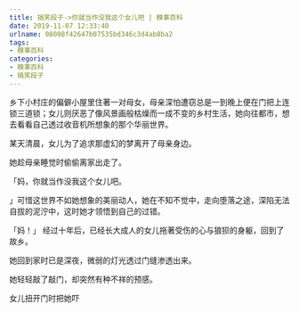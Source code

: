 ```yaml
---
title: 搞笑段子->你就当作没我这个女儿吧 | 糗事百科
date: 2019-11-07 12:33:40
urlname: 08008f42647b07535bd346c3d4ab8ba2
tags: 
- 糗事百科
categories:
- 糗事百科
- 搞笑段子
---
```

乡下小村庄的偏僻小屋里住著一对母女，母亲深怕遭窃总是一到晚上便在门把上连锁三道锁；女儿则厌恶了像风景画般枯燥而一成不变的乡村生活，她向往都市，想去看看自己透过收音机所想象的那个华丽世界。

某天清晨，女儿为了追求那虚幻的梦离开了母亲身边。

她趁母亲睡觉时偷偷离家出走了。

「妈，你就当作没我这个女儿吧。

」可惜这世界不如她想象的美丽动人，她在不知不觉中，走向堕落之途，深陷无法自拔的泥泞中，这时她才领悟到自己的过错。

「妈！」 经过十年后，已经长大成人的女儿拖著受伤的心与狼狈的身躯，回到了故乡。

她回到家时已是深夜，微弱的灯光透过门缝渗透出来。

她轻轻敲了敲门，却突然有种不祥的预感。

女儿扭开门时把她吓


